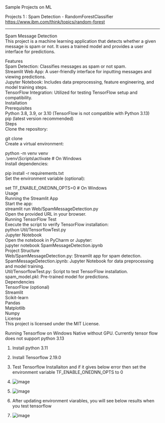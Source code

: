 Sample Projects on ML

Projects 1 : Spam Detection - RandomForestClassifier https://www.ibm.com/think/topics/random-forest

<hr></hr>
Spam Message Detection <br>
This project is a machine learning application that detects whether a given message is spam or not. It uses a trained model and provides a user interface for predictions. <br>


Features <br>
Spam Detection: Classifies messages as spam or not spam. <br>
Streamlit Web App: A user-friendly interface for inputting messages and viewing predictions. <br>
Jupyter Notebook: Includes data preprocessing, feature engineering, and model training steps. <br>
TensorFlow Integration: Utilized for testing TensorFlow setup and compatibility. <br>
Installation <br>
Prerequisites <br>
Python 3.8, 3.9, or 3.10 (TensorFlow is not compatible with Python 3.13) <br>
pip (latest version recommended) <br>
Steps <br>
Clone the repository: <br>


git clone [<repository-url>](https://github.com/santoshmanya/machine-learning-samples.git) <br>
Create a virtual environment: <br>


python -m venv venv <br>
.\venv\Scripts\activate  # On Windows <br>
Install dependencies: <br>


pip install -r requirements.txt <br>
Set the environment variable (optional): <br>


set TF_ENABLE_ONEDNN_OPTS=0  # On Windows <br>
Usage <br>
Running the Streamlit App <br>
Start the app: <br>
streamlit run Web/SpamMessageDetection.py <br>
Open the provided URL in your browser. <br>
Running TensorFlow Test <br>
Execute the script to verify TensorFlow installation: <br>
python Util/TensorflowTest.py <br>
Jupyter Notebook <br>
Open the notebook in PyCharm or Jupyter: <br>
jupyter notebook SpamMessageDetection.ipynb <br>
Project Structure <br>
Web/SpamMessageDetection.py: Streamlit app for spam detection. <br>
SpamMessageDetection.ipynb: Jupyter Notebook for data preprocessing and model training. <br>
Util/TensorflowTest.py: Script to test TensorFlow installation. <br>
spam_model.pkl: Pre-trained model for predictions. <br>
Dependencies <br>
TensorFlow (optional)<br>
Streamlit <br>
Scikit-learn <br>
Pandas <br>
Matplotlib <br>
Numpy <br>
License <br>
This project is licensed under the MIT License. <br>



Running Tensorflow on Windows Native without GPU. Currently tensor flow does not support python 3.13

1. Install python 3.11
2. Install Tensorflow 2.19.0
3. Test Tensorflow Installaiton and if it gives below error then set the environment variable TF_ENABLE_ONEDNN_OPTS to 0
4. ![image](https://github.com/user-attachments/assets/ca1b2f4e-8458-4a3d-8608-e86218f87393)

5. ![image](https://github.com/user-attachments/assets/50cd8438-bc52-43d8-a7be-6fee8e9467bc)
6. After updating environment viarables, you will see below results when you test tensorflow
7. ![image](https://github.com/user-attachments/assets/81b02a56-89f2-4147-8fec-128bb815d70a)

